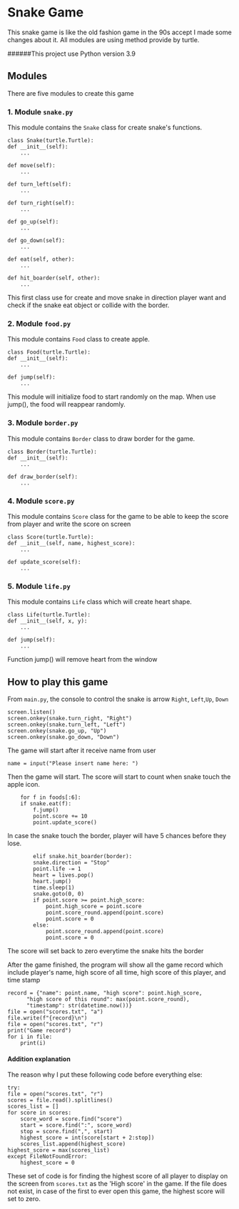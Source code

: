 # Snake Game

This snake game is like the old fashion game 
in the 90s accept I made some changes about it.
All modules are using method provide by turtle.

######This project use Python version 3.9 

## Modules

There are five modules to create this game

### 1. Module `snake.py`

This module contains the `Snake` class for
create snake's functions.

        
    class Snake(turtle.Turtle):
    def __init__(self):
        ...

    def move(self):
        ...

    def turn_left(self):
        ...

    def turn_right(self):
        ...

    def go_up(self):
        ...

    def go_down(self):
        ...

    def eat(self, other):
        ...

    def hit_boarder(self, other):
        ...

This first class use for create and move snake
in direction player want and check if the snake
eat object or collide with the border.

### 2. Module `food.py`
This module contains `Food` class to create
apple.

    class Food(turtle.Turtle):
    def __init__(self):
        ...

    def jump(self):
        ...

This module will initialize food to start 
randomly on the map. When use jump(), the food
will reappear randomly.

### 3. Module `border.py`
This module contains `Border` class to draw border
for the game.

    class Border(turtle.Turtle):
    def __init__(self):
        ...

    def draw_border(self):
        ...

### 4. Module `score.py`
This module contains `Score` class for the game 
to be able to keep the score from player and write 
the score on screen

    class Score(turtle.Turtle):
    def __init__(self, name, highest_score):
        ...

    def update_score(self):
        ...
    
### 5. Module `life.py`

This module contains `Life` class which will create
heart shape.

    class Life(turtle.Turtle):
    def __init__(self, x, y):
        ...

    def jump(self):
        ... 

Function jump() will remove heart from the window


## How to play this game
From `main.py`, the console to control the
snake is arrow `Right`, `Left`,`Up`, `Down` 

    screen.listen()
    screen.onkey(snake.turn_right, "Right")
    screen.onkey(snake.turn_left, "Left")
    screen.onkey(snake.go_up, "Up")
    screen.onkey(snake.go_down, "Down")

The game will start after it receive name 
from user

    name = input("Please insert name here: ")

Then the game will start. The score will start
to count when snake touch the apple icon.

        for f in foods[:6]:
        if snake.eat(f):
            f.jump()
            point.score += 10
            point.update_score()

In case the snake touch the border, player will
have 5 chances before they lose.

            elif snake.hit_boarder(border):
            snake.direction = "Stop"
            point.life -= 1
            heart = lives.pop()
            heart.jump()
            time.sleep(1)
            snake.goto(0, 0)
            if point.score >= point.high_score:
                point.high_score = point.score
                point.score_round.append(point.score)
                point.score = 0
            else:
                point.score_round.append(point.score)
                point.score = 0

The score will set back to zero everytime
the snake hits the border

After the game finished, the program will 
show all the game record which include 
player's name, high score of all time,
high score of this player, and time stamp

    record = {"name": point.name, "high score": point.high_score, 
          "high score of this round": max(point.score_round), 
          "timestamp": str(datetime.now())}
    file = open("scores.txt", "a")
    file.write(f"{record}\n")
    file = open("scores.txt", "r")
    print("Game record")
    for i in file:
        print(i)


#### Addition explanation
The reason why I put these following code
before everything else:

    try:
    file = open("scores.txt", "r")
    scores = file.read().splitlines()
    scores_list = []
    for score in scores:
        score_word = score.find("score")
        start = score.find(":", score_word)
        stop = score.find(",", start)
        highest_score = int(score[start + 2:stop])
        scores_list.append(highest_score)
    highest_score = max(scores_list)
    except FileNotFoundError:
        highest_score = 0

These set of code is for finding the highest 
score of all player to display on the screen 
from `scores.txt` as the 'High score' in the
game. If the file does not exist, in case of
the first to ever open this game, the highest
score will set to zero.